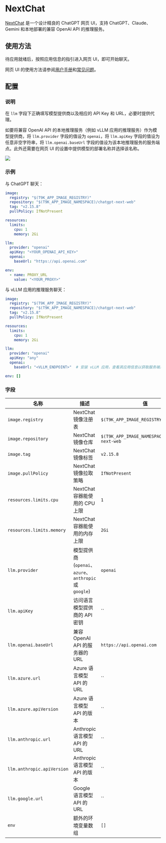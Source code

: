 # NextChat

[NextChat](https://github.com/ChatGPTNextWeb/ChatGPT-Next-Web) 是一个设计精良的 ChatGPT 网页 UI，支持 ChatGPT、Claude、Gemini 和本地部署的兼容 OpenAI API 的推理服务。

## 使用方法

待应用就绪后，按照应用信息的指引进入网页 UI，即可开始聊天。

<!-- OpenAI 聊天截图 -->

网页 UI 的使用方法请参阅[用户手册](https://github.com/ChatGPTNextWeb/ChatGPT-Next-Web/blob/main/docs/user-manual-cn.md)和[常见问题](https://github.com/ChatGPTNextWeb/ChatGPT-Next-Web/blob/main/docs/faq-cn.md)。

## 配置

### 说明

在 `llm` 字段下正确填写模型提供商以及相应的 API Key 和 URL，必要时提供代理。

如要将兼容 OpenAI API 的本地推理服务（例如 vLLM 应用的推理服务）作为模型提供商，将 `llm.provider` 字段的值设为 `openai`，将 `llm.apiKey` 字段的值设为任意非空字符串，将 `llm.openai.baseUrl` 字段的值设为该本地推理服务的服务端点。此外还需要在网页 UI 的设置中提供模型的部署名称并选择该名称。

![](https://s2.loli.net/2024/06/18/r6nc8sWwu2APReh.png)

### 示例

与 ChatGPT 聊天：

```yaml
image:
  registry: "$(T9K_APP_IMAGE_REGISTRY)"
  repository: "$(T9K_APP_IMAGE_NAMESPACE)/chatgpt-next-web"
  tag: "v2.15.8"
  pullPolicy: IfNotPresent

resources:
  limits:
    cpu: 1
    memory: 2Gi

llm:
  provider: "openai"
  apiKey: "<YOUR_OPENAI_API_KEY>"
  openai:
    baseUrl: "https://api.openai.com"

env:
  - name: PROXY_URL
    value: "<YOUR_PROXY>"
```

与 vLLM 应用的推理服务聊天：

```yaml
image:
  registry: "$(T9K_APP_IMAGE_REGISTRY)"
  repository: "$(T9K_APP_IMAGE_NAMESPACE)/chatgpt-next-web"
  tag: "v2.15.8"
  pullPolicy: IfNotPresent

resources:
  limits:
    cpu: 1
    memory: 2Gi

llm:
  provider: "openai"
  apiKey: "any"
  openai:
    baseUrl: "<VLLM_ENDPOINT>"  # 安装 vLLM 应用，查看其应用信息以获取服务端点

env: []
```

### 字段

| 名称                       | 描述                                                    | 值                                            |
| -------------------------- | ------------------------------------------------------- | --------------------------------------------- |
| `image.registry`           | NextChat 镜像注册表                                     | `$(T9K_APP_IMAGE_REGISTRY)`                   |
| `image.repository`         | NextChat 镜像仓库                                       | `$(T9K_APP_IMAGE_NAMESPACE)/chatgpt-next-web` |
| `image.tag`                | NextChat 镜像标签                                       | `v2.15.8`                                     |
| `image.pullPolicy`         | NextChat 镜像拉取策略                                   | `IfNotPresent`                                |
| `resources.limits.cpu`     | NextChat 容器能使用的 CPU 上限                          | `1`                                           |
| `resources.limits.memory`  | NextChat 容器能使用的内存上限                           | `2Gi`                                         |
| `llm.provider`             | 模型提供商 (`openai`、`azure`、`anthropic` 或 `google`) | `openai`                                      |
| `llm.apiKey`               | 访问语言模型提供商的 API 密钥                           | ``                                            |
| `llm.openai.baseUrl`       | 兼容 OpenAI API 的服务器的 URL                          | `https://api.openai.com`                      |
| `llm.azure.url`            | Azure 语言模型 API 的 URL                               | ``                                            |
| `llm.azure.apiVersion`     | Azure 语言模型 API 的版本                               | ``                                            |
| `llm.anthropic.url`        | Anthropic 语言模型 API 的 URL                           | ``                                            |
| `llm.anthropic.apiVersion` | Anthropic 语言模型 API 的版本                           | ``                                            |
| `llm.google.url`           | Google 语言模型 API 的 URL                              | ``                                            |
| `env`                      | 额外的环境变量数组                                      | `[]`                                          |
